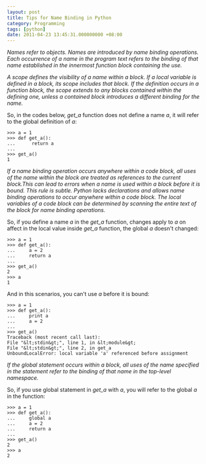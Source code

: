 ```yaml
---
layout: post
title: Tips for Name Binding in Python
category: Programming
tags: [python]
date: 2011-04-23 13:45:31.000000000 +08:00
---
```

<cite>
<p>
Names refer to objects. Names are introduced by name binding operations. Each
occurrence of a name in the program text refers to the binding of that name
established in the innermost function block containing the use.
</p>

<p>
A scope defines the visibility of a name within a block. If a local variable is
defined in a block, its scope includes that block. If the definition occurs in a
function block, the scope extends to any blocks contained within the defining
one, unless a contained block introduces a different binding for the name.
</p>
</cite>

So, in the codes below, *get_a* function does not define a name <var>a</var>, it
will refer to the global definition of <var>a</var>:

    >>> a = 1
    >>> def get_a():
    ...      return a
    ...
    >>> get_a()
    1

<cite>
If a name binding operation occurs anywhere within a code block, all uses of the
name within the block are treated as references to the current block.This can
lead to errors when a name is used within a block before it is bound. This rule
is subtle. Python lacks declarations and allows name binding operations to occur
anywhere within a code block. The local variables of a code block can be
determined by scanning the entire text of the block for name binding operations.
</cite>

So, if you define a name <var>a</var> in the *get_a* function, changes apply to
<var>a</var> on affect in the local value inside *get_a* function, the global
<var>a</var> doesn't changed:

    >>> a = 1
    >>> def get_a():
    ...     a = 2
    ...     return a
    ...
    >>> get_a()
    2
    >>> a
    1

And in this scenarios, you can't use <var>a</var> before it is bound:

    >>> a = 1
    >>> def get_a():
    ...     print a
    ...     a = 2
    ...
    >>> get_a()
    Traceback (most recent call last):
    File "&lt;stdin&gt;", line 1, in &lt;module&gt;
    File "&lt;stdin&gt;", line 2, in get_a
    UnboundLocalError: local variable 'a' referenced before assignment

<cite>
If the global statement occurs within a block, all uses of the name specified in
the statement refer to the binding of that name in the top-level namespace.
</cite>

So, if you use global statement in *get_a* with <var>a</var>, you will refer to
the global <var>a</var> in the function:

    >>> a = 1
    >>> def get_a():
    ...     global a
    ...     a = 2
    ...     return a
    ...
    >>> get_a()
    2
    >>> a
    2
